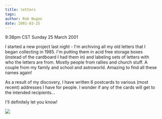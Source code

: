 ```yaml
---
title: letters
tags: 
author: Rob Nugen
date: 2001-03-25
---
```


<title>old letters</title>
<p class=date>9:38pm CST Sunday 25 March 2001</p>

<p>I started a new project last night - I'm archiving all my old
letters that I began collecting in 1985.  I'm putting them in acid
free storage boxes (instead of the cardboard I had them in) and
labeling sets of letters with who the letters are from.  Mostly people
from rallies and church stuff.  A couple from my family and school and
astroworld.  Amazing to find all these names again!</p>

<p>As a result of my discovery, I have written 6 postcards to various
(most recent) addresses I have for people.  I wonder if any of the
cards will get to the intended recipients...</p>

<p>I'll definitely let you know!</p>

<p><img src='/images/rob/wL-ROB.gif'/></p>

